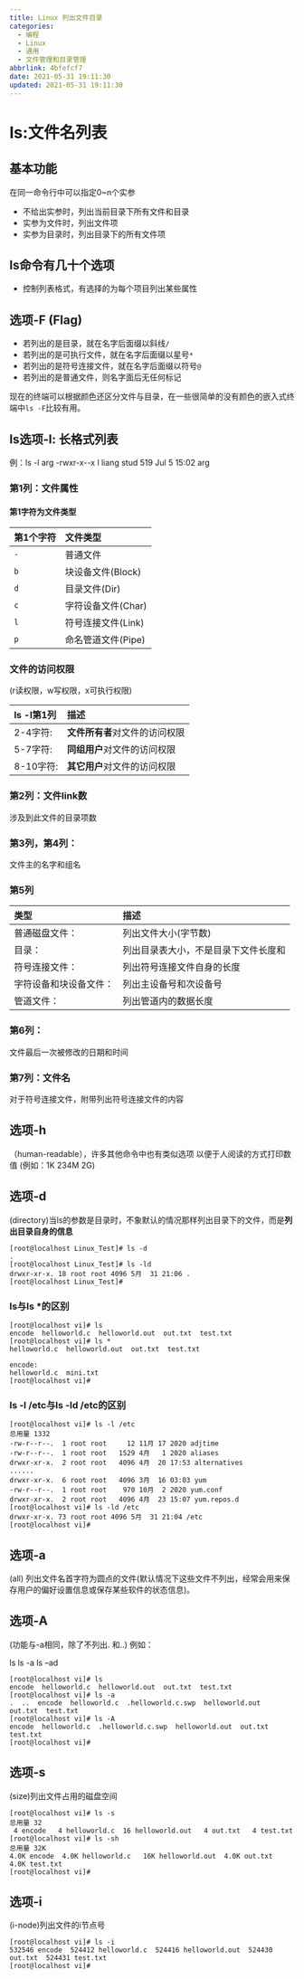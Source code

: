 ```yaml
---
title: Linux 列出文件目录
categories:
  - 编程
  - Linux
  - 通用
  - 文件管理和目录管理
abbrlink: 4bfefcf7
date: 2021-05-31 19:11:30
updated: 2021-05-31 19:11:30
---
```

# ls:文件名列表
## 基本功能
在同一命令行中可以指定0~n个实参
- 不给出实参时，列出当前目录下所有文件和目录
- 实参为文件时，列出文件项
- 实参为目录时，列出目录下的所有文件项

## ls命令有几十个选项
- 控制列表格式，有选择的为每个项目列出某些属性

## 选项-F (Flag)
- 若列出的是目录，就在名字后面缀以斜线`/`
- 若列出的是可执行文件，就在名字后面缀以星号`*`
- 若列出的是符号连接文件，就在名字后面缀以符号`@`
- 若列出的是普通文件，则名字面后无任何标记

现在的终端可以根据颜色还区分文件与目录，在一些很简单的没有颜色的嵌入式终端中`ls -F`比较有用。

## ls选项-l: 长格式列表
例：ls -l arg
-rwxr-x--x l liang stud 519 Jul 5 15:02  arg
### 第1列：文件属性
#### 第1字符为文件类型


|第1个字符|文件类型|
|:---|:---|
|`-`|普通文件|
|`b`|块设备文件(Block)|
|`d`|目录文件(Dir)|
|`c`|字符设备文件(Char)|
|`l`|符号连接文件(Link) |
|`p`|命名管道文件(Pipe)|

### 文件的访问权限
(r读权限，w写权限，x可执行权限)

|ls -l第1列|描述|
|:---|:---|
|2-4字符:|**文件所有者**对文件的访问权限|
|5-7字符:|**同组用户**对文件的访问权限|
|8-10字符:|**其它用户**对文件的访问权限|

### 第2列：文件link数
涉及到此文件的目录项数
### 第3列，第4列：
文件主的名字和组名

### 第5列

|类型|描述|
|:---|:---|
|普通磁盘文件：|列出文件大小(字节数)|
|目录：|列出目录表大小，不是目录下文件长度和|
|符号连接文件：|列出符号连接文件自身的长度|
|字符设备和块设备文件：|列出主设备号和次设备号|
|管道文件：|列出管道内的数据长度|

### 第6列：
文件最后一次被修改的日期和时间
### 第7列：文件名
对于符号连接文件，附带列出符号连接文件的内容

## 选项-h
（human-readable），许多其他命令中也有类似选项
以便于人阅读的方式打印数值 (例如：1K 234M 2G)
## 选项-d
(directory)当ls的参数是目录时，不象默认的情况那样列出目录下的文件，而是**列出目录自身的信息**
```
[root@localhost Linux_Test]# ls -d
.
[root@localhost Linux_Test]# ls -ld
drwxr-xr-x. 18 root root 4096 5月  31 21:06 .
[root@localhost Linux_Test]# 
```

### ls与ls *的区别
```
[root@localhost vi]# ls
encode  helloworld.c  helloworld.out  out.txt  test.txt
[root@localhost vi]# ls *
helloworld.c  helloworld.out  out.txt  test.txt

encode:
helloworld.c  mini.txt
[root@localhost vi]# 
```

### ls -l /etc与ls -ld /etc的区别
```
[root@localhost vi]# ls -l /etc
总用量 1332
-rw-r--r--.  1 root root     12 11月 17 2020 adjtime
-rw-r--r--.  1 root root   1529 4月   1 2020 aliases
drwxr-xr-x.  2 root root   4096 4月  20 17:53 alternatives
......
drwxr-xr-x.  6 root root   4096 3月  16 03:03 yum
-rw-r--r--.  1 root root    970 10月  2 2020 yum.conf
drwxr-xr-x.  2 root root   4096 4月  23 15:07 yum.repos.d
[root@localhost vi]# ls -ld /etc
drwxr-xr-x. 73 root root 4096 5月  31 21:04 /etc
[root@localhost vi]# 
```
## 选项-a
(all)
列出文件名首字符为圆点的文件(默认情况下这些文件不列出，经常会用来保存用户的偏好设置信息或保存某些软件的状态信息)。
## 选项-A
(功能与-a相同，除了不列出. 和..)
例如：

ls
ls -a
ls –ad
```
[root@localhost vi]# ls 
encode  helloworld.c  helloworld.out  out.txt  test.txt
[root@localhost vi]# ls -a
.  ..  encode  helloworld.c  .helloworld.c.swp  helloworld.out  out.txt  test.txt
[root@localhost vi]# ls -A
encode  helloworld.c  .helloworld.c.swp  helloworld.out  out.txt  test.txt
[root@localhost vi]# 
```
## 选项-s
(size)列出文件占用的磁盘空间
```
[root@localhost vi]# ls -s
总用量 32
 4 encode   4 helloworld.c  16 helloworld.out   4 out.txt   4 test.txt
[root@localhost vi]# ls -sh
总用量 32K
4.0K encode  4.0K helloworld.c   16K helloworld.out  4.0K out.txt  4.0K test.txt
[root@localhost vi]#
```
## 选项-i
(i-node)列出文件的i节点号
```
[root@localhost vi]# ls -i
532546 encode  524412 helloworld.c  524416 helloworld.out  524430 out.txt  524431 test.txt
[root@localhost vi]# 
```